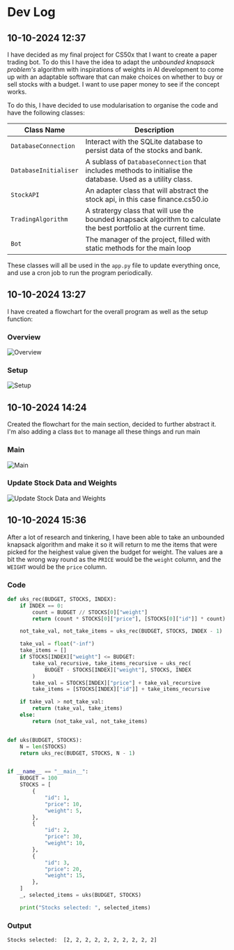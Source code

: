 # Dev Log

## 10-10-2024 12:37

I have decided as my final project for CS50x that I want to create a paper trading bot. To do this I have the idea to adapt the _unbounded knapsack problem's_ algorithm with inspirations of weights in AI development to come up with an adaptable software that can make choices on whether to buy or sell stocks with a budget. I want to use paper money to see if the concept works.

To do this, I have decided to use modularisation to organise the code and have the following classes:

| Class Name            | Description                                                                                                         |
|-----------------------|---------------------------------------------------------------------------------------------------------------------|
| `DatabaseConnection`  | Interact with the SQLite database to persist data of the stocks and bank.                                           |
| `DatabaseInitialiser` | A sublass of `DatabaseConnection` that includes methods to initialise the database. Used as a utility class.        |
| `StockAPI`            | An adapter class that will abstract the stock api, in this case finance.cs50.io                                     |
| `TradingAlgorithm`    | A stratergy class that will use the bounded knapsack algorithm to calculate the best portfolio at the current time. |
| `Bot`                 | The manager of the project, filled with static methods for the main loop                                            |

These classes will all be used in the `app.py` file to update everything once, and use a cron job to run the program periodically.

## 10-10-2024 13:27

I have created a flowchart for the overall program as well as the setup function:

### Overview

![Overview](./notes/flowchart_overview.png)

### Setup

![Setup](./notes/flowchart_setup.png)

## 10-10-2024 14:24

Created the flowchart for the main section, decided to further abstract it. I'm also adding a class `Bot` to manage all these things and run main

### Main

![Main](./notes/flowchart_main.png)

### Update Stock Data and Weights

![Update Stock Data and Weights](./notes/flowchart_update_stock_data_and_weights.png)

## 10-10-2024 15:36

After a lot of research and tinkering, I have been able to take an unbounded knapsack algorithm and make it so it will return to me the items that were picked for the heighest value given the budget for weight. The values are a bit the wrong way round as the `PRICE` would be the `weight` column, and the `WEIGHT` would be the `price` column.

### Code
```py
def uks_rec(BUDGET, STOCKS, INDEX):
    if INDEX == 0:
        count = BUDGET // STOCKS[0]["weight"]
        return (count * STOCKS[0]["price"], [STOCKS[0]["id"]] * count)

    not_take_val, not_take_items = uks_rec(BUDGET, STOCKS, INDEX - 1)

    take_val = float("-inf")
    take_items = []
    if STOCKS[INDEX]["weight"] <= BUDGET:
        take_val_recursive, take_items_recursive = uks_rec(
            BUDGET - STOCKS[INDEX]["weight"], STOCKS, INDEX
        )
        take_val = STOCKS[INDEX]["price"] + take_val_recursive
        take_items = [STOCKS[INDEX]["id"]] + take_items_recursive

    if take_val > not_take_val:
        return (take_val, take_items)
    else:
        return (not_take_val, not_take_items)


def uks(BUDGET, STOCKS):
    N = len(STOCKS)
    return uks_rec(BUDGET, STOCKS, N - 1)


if __name__ == "__main__":
    BUDGET = 100
    STOCKS = [
        {
            "id": 1,
            "price": 10,
            "weight": 5,
        },
        {
            "id": 2,
            "price": 30,
            "weight": 10,
        },
        {
            "id": 3,
            "price": 20,
            "weight": 15,
        },
    ]
    _, selected_items = uks(BUDGET, STOCKS)

    print("Stocks selected: ", selected_items)
```

### Output
```
Stocks selected:  [2, 2, 2, 2, 2, 2, 2, 2, 2, 2]
```
